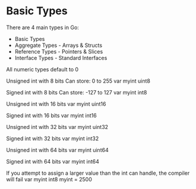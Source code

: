 # Basic Types

There are 4 main types in Go:

- Basic Types
- Aggregate Types - Arrays & Structs
- Reference Types - Pointers & Slices
- Interface Types - Standard Interfaces

All numeric types default to 0

Unsigned int with 8 bits
Can store: 0 to 255
    var myint uint8

Signed int with 8 bits
Can store: -127 to 127
    var myint int8

Unsigned int with 16 bits
    var myint uint16

Signed int with 16 bits
    var myint int16

Unsigned int with 32 bits
    var myint uint32

Signed int with 32 bits
    var myint int32

Unsigned int with 64 bits
    var myint uint64

Signed int with 64 bits
    var myint int64

If you attempt to assign a larger value than the int can handle, the compiler will fail
    var myint int8
    myint = 2500
